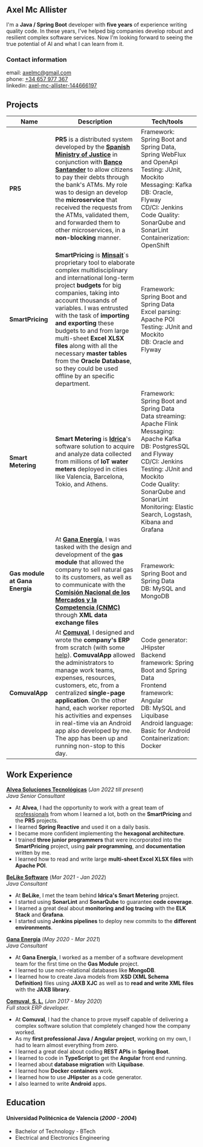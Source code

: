 ## Axel Mc Allister

I'm a **Java / Spring Boot** developer with **five years** of experience writing quality code. In these years, I've helped big companies develop robust and resilient complex software services. Now I'm looking forward to seeing the true potential of AI and what I can learn from it.

### Contact information
email: [axelmc@gmail.com](mailto:axelmc@gmail.com)  
phone: [+34 657 977 367](tel:+34657977367)  
linkedin: [axel-mc-allister-144666197](https://www.linkedin.com/in/axel-mc-allister-144666197/)

## Projects

| Name                           | Description                                                                                                                                                                                                                                                                                                                                                                                                                                                                                           | Tech/tools                                                                                                                                                                                                                                                                                  |
|--------------------------------|-------------------------------------------------------------------------------------------------------------------------------------------------------------------------------------------------------------------------------------------------------------------------------------------------------------------------------------------------------------------------------------------------------------------------------------------------------------------------------------------------------|---------------------------------------------------------------------------------------------------------------------------------------------------------------------------------------------------------------------------------------------------------------------------------------------|
| **PR5**                        | **PR5** is a distributed system developed by the [**Spanish Ministry of Justice**](https://www.mjusticia.gob.es/en) in conjunction with [**Banco Santander**](https://www.bancosantander.es/) to allow citizens to pay their debts through the bank's ATMs. My role was to design an develop the **microservice** that received the requests from the ATMs, validated them, and forwarded them to other microservices, in a **non-blocking** manner.                                                      | Framework: Spring Boot and Spring Data, Spring WebFlux and OpenApi<br/>Testing: JUnit, Mockito<br/>Messaging: Kafka<br/>DB: Oracle, Flyway<br/>CD/CI: Jenkins<br/>Code Quality: SonarQube and SonarLint<br/>Containerization: OpenShift                                                     |
| **SmartPricing**               | **SmartPricing** is [**Minsait**](https://www.minsait.com/en)`s proprietary tool to elaborate complex multidisciplinary and international long-term project **budgets** for big companies, taking into account thousands of variables. I was entrusted with the task of **importing and exporting** these budgets to and from large multi-sheet **Excel XLSX files** along with all the necessary **master tables** from the **Oracle Database**, so they could be used offline by an specific department. | Framework: Spring Boot and Spring Data<br/>Excel parsing: Apache POI<br/>Testing: JUnit and Mockito<br/>DB: Oracle and Flyway<br/>                                                                                                                                                          |
| **Smart Metering**             | **Smart Metering** is [**Idrica**](https://www.idrica.com/)'s software solution to acquire and analyze data collected from millions of **IoT water meters** deployed in cities like Valencia, Barcelona, Tokio, and Athens.                                                                                                                                                                                                                                                                           | Framework: Spring Boot and Spring Data<br/>Data streaming: Apache Flink<br/>Messaging: Apache Kafka<br/>DB: PostgresSQL and Flyway<br/>CD/CI: Jenkins<br/>Testing: JUnit and Mockito<br/>Code Quality: SonarQube and SonarLint<br/>Monitoring: Elastic Search, Logstash, Kibana and Grafana |
| **Gas module at Gana Energía** | At [**Gana Energía**](https://ganaenergia.com/), I was tasked with the design and development of the **gas module** that allowed the company to sell natural gas to its customers, as well as to communicate with the [**Comisión Nacional de los Mercados y la Competencia (CNMC)**](https://www.cnmc.es/)  through **XML data exchange files**                                                                                                                                                      | Framework: Spring Boot and Spring Data<br/>DB: MySQL and MongoDB                                                                                                                                                                                                                            |
| **ComuvalApp**                 | At [**Comuval**](https://comuval.com/), I designed and wrote the **company's ERP** from scratch (with some [help](## "Thanks Juanma for leading my way!")). **ComuvalApp** allowed the administrators to manage work teams, expenses, resources, customers, etc, from a centralized **single-page application**. On the other hand, each worker reported his activities and expenses in real-time via an Android app also developed by me. The app has been up and running non-stop to this day.    | Code generator: JHipster<br/>Backend framework: Spring Boot and Spring Data<br/>Frontend framework: Angular <br/>DB: MySQL and Liquibase<br/>Android language: Basic for Android<br/>Containerization: Docker                                                                               |

## Work Experience

[**Alvea Soluciones Tecnológicas**](https://alvea.es/) (_Jan 2022 till present_)  
_Java Senior Consultant_

- At **Alvea**, I had the opportunity to work with a great team of [professionals](## "Thanks Guille for your invaluable help and your infinite patience :)") from whom I learned a lot, both on the **SmartPricing** and the **PR5** projects.
- I learned **Spring Reactive** and used it on a daily basis.
- I became more confident implementing the **hexagonal architecture**.
- I trained **three junior programmers** that were incorporated into the **SmartPricing** project, using **pair programming**, and **documentation** written by me.
- I learned how to read and write large **multi-sheet Excel XLSX files** with **Apache POI**.


[**BeLike Software**](https://www.belikesoftware.com/) (_Mar 2021 - Jan 2022_)  
_Java Consultant_

- At **BeLike**, I met the team behind **Idrica's Smart Metering** project.
- I started using **SonarLint** and **SonarQube** to guarantee **code coverage**.
- I learned a great deal about **monitoring and log tracing** with the **ELK Stack** and **Grafana**.
- I started using **Jenkins pipelines** to deploy new commits to the **different environments**.

[**Gana Energía**](https://ganaenergia.com/) (_May 2020 - Mar 2021_)  
_Java Consultant_

- At **Gana Energía**, I worked as a member of a software development team for the first time on the **Gas Module** project.
- I learned to use non-relational databases like **MongoDB**.
- I learned how to create Java models from **XSD (XML Schema Definition)** files using **JAXB XJC** as well as to **read and write XML files** with the **JAXB library**.

[**Comuval, S. L.**](https://comuval.com/) (_Jan 2017 - May 2020_)  
_Full stack ERP developer._

- At **Comuval**, I had the chance to prove myself capable of delivering a complex software solution that completely changed how the company worked.
- As my **first professional Java / Angular project**, working on my own, I had to learn almost everything from zero.
- I learned a great deal about coding **REST APIs** in **Spring Boot**.
- I learned to code in **TypeScript** to get the **Angular** front end running.
- I learned about **database migration** with **Liquibase**.
- I learned how **Docker containers** work.
- I learned how to use **JHipster** as a code generator.
- I also learned to write **Android** apps.

## Education

#### Universidad Politécnica de Valencia (_2000 - 2004_)
- Bachelor of Technology - BTech
- Electrical and Electronics Engineering
